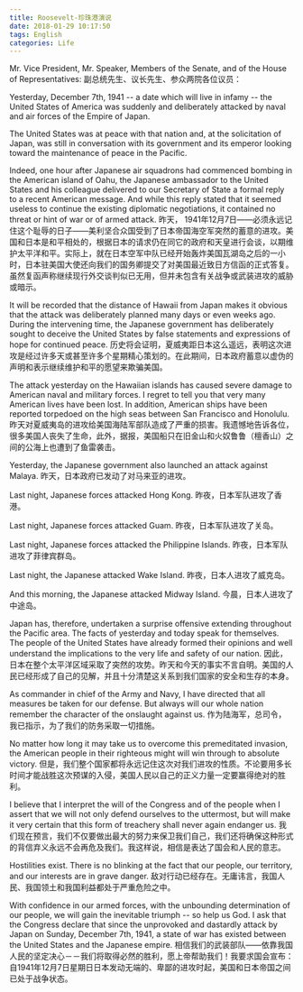 ```yaml
---
title: Roosevelt-珍珠港演说
date: 2018-01-29 10:17:50
tags: English
categories: Life
---
```


Mr. Vice President, Mr. Speaker, Members of the Senate, and of the House of Representatives:
副总统先生、议长先生、参众两院各位议员：

Yesterday, December 7th, 1941 -- a date which will live in infamy -- the United States of America was suddenly and deliberately attacked by naval and air forces of the Empire of Japan.

The United States was at peace with that nation and, at the solicitation of Japan, was still in conversation with its government and its emperor looking toward the maintenance of peace in the Pacific.

Indeed, one hour after Japanese air squadrons had commenced bombing in the American island of Oahu, the Japanese ambassador to the United States and his colleague delivered to our Secretary of State a formal reply to a recent American message. And while this reply stated that it seemed useless to continue the existing diplomatic negotiations, it contained no threat or hint of war or of armed attack.
昨天， 1941年12月7日——必须永远记住这个耻辱的日子——美利坚合众国受到了日本帝国海空军突然的蓄意的进攻。美国和日本是和平相处的，根据日本的请求仍在同它的政府和天皇进行会谈，以期维护太平洋和平。实际上，就在日本空军中队已经开始轰炸美国瓦湖岛之后的一小时，日本驻美国大使还向我们的国务卿提交了对美国最近致日方信函的正式答复。虽然复函声称继续现行外交谈判似已无用，但并未包含有关战争或武装进攻的威胁或暗示。

It will be recorded that the distance of Hawaii from Japan makes it obvious that the attack was deliberately planned many days or even weeks ago. During the intervening time, the Japanese government has deliberately sought to deceive the United States by false statements and expressions of hope for continued peace.
历史将会证明，夏威夷距日本这么遥远，表明这次进攻是经过许多天或甚至许多个星期精心策划的。在此期间，日本政府蓄意以虚伪的声明和表示继续维护和平的愿望来欺骗美国。

The attack yesterday on the Hawaiian islands has caused severe damage to American naval and military forces. I regret to tell you that very many American lives have been lost. In addition, American ships have been reported torpedoed on the high seas between San Francisco and Honolulu.
昨天对夏威夷岛的进攻给美国海陆军部队造成了严重的损害。我遗憾地告诉各位，很多美国人丧失了生命，此外，据报，美国船只在旧金山和火奴鲁鲁（檀香山）之间的公海上也遭到了鱼雷袭击。

Yesterday, the Japanese government also launched an attack against Malaya.
昨天，日本政府已发动了对马来亚的进攻。

Last night, Japanese forces attacked Hong Kong.
昨夜，日本军队进攻了香港。

Last night, Japanese forces attacked Guam.
昨夜，日本军队进攻了关岛。

Last night, Japanese forces attacked the Philippine Islands.
昨夜，日本军队进攻了菲律宾群岛。

Last night, the Japanese attacked Wake Island.
昨夜，日本人进攻了威克岛。

And this morning, the Japanese attacked Midway Island.
今晨，日本人进攻了中途岛。

Japan has, therefore, undertaken a surprise offensive extending throughout the Pacific area. The facts of yesterday and today speak for themselves. The people of the United States have already formed their opinions and well understand the implications to the very life and safety of our nation.
因此，日本在整个太平洋区域采取了突然的攻势。昨天和今天的事实不言自明。美国的人民已经形成了自己的见解，并且十分清楚这关系到我们国家的安全和生存的本身。

As commander in chief of the Army and Navy, I have directed that all measures be taken for our defense. But always will our whole nation remember the character of the onslaught against us.
作为陆海军，总司令，我已指示，为了我们的防务采取一切措施。

No matter how long it may take us to overcome this premeditated invasion, the American people in their righteous might will win through to absolute victory.
但是，我们整个国家都将永远记住这次对我们进攻的性质。不论要用多长时间才能战胜这次预谋的入侵，美国人民以自己的正义力量一定要赢得绝对的胜利。

I believe that I interpret the will of the Congress and of the people when I assert that we will not only defend ourselves to the uttermost, but will make it very certain that this form of treachery shall never again endanger us.
我们现在预言，我们不仅要做出最大的努力来保卫我们自己，我们还将确保这种形式的背信弃义永远不会再危及我们。我这样说，相信是表达了国会和人民的意志。

Hostilities exist. There is no blinking at the fact that our people, our territory, and our interests are in grave danger.
敌对行动已经存在。无庸讳言，我国人民、我国领土和我国利益都处于严重危险之中。

With confidence in our armed forces, with the unbounding determination of our people, we will gain the inevitable triumph -- so help us God.
I ask that the Congress declare that since the unprovoked and dastardly attack by Japan on Sunday, December 7th, 1941, a state of war has existed between the United States and the Japanese empire.
相信我们的武装部队——依靠我国人民的坚定决心－－我们将取得必然的胜利，愿上帝帮助我们！我要求国会宣布：自1941年12月7日星期日日本发动无端的、卑鄙的进攻时起，美国和日本帝国之间已处于战争状态。



